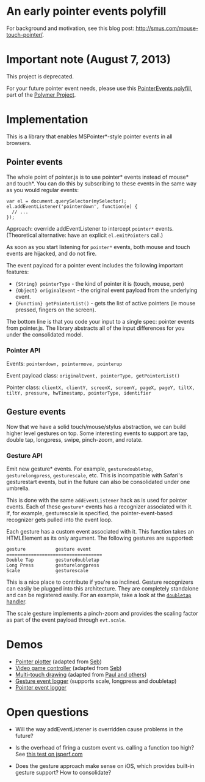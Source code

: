 An early pointer events polyfill
================================

For background and motivation, see this blog post:
<http://smus.com/mouse-touch-pointer/>.

# Important note (August 7, 2013)

This project is deprecated.

For your future pointer event needs, please use this [PointerEvents
polyfill][new-polyfill], part of the [Polymer Project][polymer].

[new-polyfill]: https://github.com/Polymer/PointerEvents
[polymer]: http://www.polymer-project.org/

# Implementation

This is a library that enables MSPointer*-style pointer events in all
browsers.

## Pointer events

The whole point of pointer.js is to use pointer* events instead of
mouse* and touch*. You can do this by subscribing to these events in the
same way as you would regular events:

    var el = document.querySelector(mySelector);
    el.addEventListener('pointerdown', function(e) {
      // ...
    });

Approach: override addEventListener to intercept `pointer*` events.
(Theoretical alternative: have an explicit `el.emitPointers` call.)

As soon as you start listening for `pointer*` events, both mouse and
touch events are hijacked, and do not fire.

The event payload for a pointer event includes the following important
features:

- `{String} pointerType` - the kind of pointer it is (touch, mouse, pen)
- `{Object} originalEvent` - the original event payload from the
  underlying event.
- `{Function} getPointerList()` - gets the list of active pointers (ie
  mouse pressed, fingers on the screen).

The bottom line is that you code your input to a single spec: pointer
events from pointer.js. The library abstracts all of the input
differences for you under the consolidated model.

### Pointer API

Events: `pointerdown, pointermove, pointerup`

Event payload class: `originalEvent, pointerType, getPointerList()`

Pointer class: `clientX, clientY, screenX, screenY, pageX, pageY, tiltX, tiltY, pressure, hwTimestamp, pointerType, identifier`

## Gesture events

Now that we have a solid touch/mouse/stylus abstraction, we can build
higher level gestures on top. Some interesting events to support are
tap, double tap, longpress, swipe, pinch-zoom, and rotate.

### Gesture API

Emit new gesture* events. For example, `gesturedoubletap`,
`gesturelongpress`, `gesturescale`, etc. This is incompatible with
Safari's gesturestart events, but in the future can also be consolidated
under one umbrella.

This is done with the same `addEventListener` hack as is used for
pointer events. Each of these `gesture*` events has a recognizer
associated with it. If, for example, gesturescale is specified, the
pointer-event-based recognizer gets pulled into the event loop.

Each gesture has a custom event associated with it. This function takes
an HTMLElement as its only argument. The following gestures are
supported:

    gesture           gesture event
    ===================================
    Double Tap        gesturedoubletap
    Long Press        gesturelongpress
    Scale             gesturescale

This is a nice place to contribute if you're so inclined. Gesture
recognizers can easily be plugged into this architecture. They are
completely standalone and can be registered easily. For an example, take
a look at the [`doubletap` handler][doubletap].

The scale gesture implements a pinch-zoom and provides the scaling factor
as part of the event payload through `evt.scale`.

# Demos

- [Pointer plotter][demo-plot] (adapted from [Seb][seb])
- [Video game controller][demo-vg] (adapted from [Seb][seb])
- [Multi-touch drawing][demo-draw] (adapted from [Paul and others][paul])
- [Gesture event logger][demo-gesture] (supports scale, longpress and doubletap)
- [Pointer event logger][demo-pointer]

[demo-draw]: http://borismus.github.com/pointer.js/demos/draw.html
[demo-pointer]: http://borismus.github.com/pointer.js/demos/basic-pointers.html
[demo-gesture]: http://borismus.github.com/pointer.js/demos/basic-gestures.html
[demo-plot]: http://borismus.github.com/pointer.js/demos/pointers.html
[demo-vg]: http://borismus.github.com/pointer.js/demos/control.html
[seb]: http://seb.ly/2011/04/multi-touch-game-controller-in-javascripthtml5-for-ipad/
[paul]: http://paulirish.com/demo/multi


# Open questions

- Will the way addEventListener is overridden cause problems in the
  future?

- Is the overhead of firing a custom event vs. calling a function too
  high? See [this test on jsperf.com][jsperf]

- Does the gesture approach make sense on iOS, which provides built-in
  gesture support? How to consolidate?


[jsperf]: http://jsperf.com/events-vs-functions/3
[demos]: http://borismus.github.com/pointer.js/demos/draw.html
[doubletap]: https://github.com/borismus/pointer.js/blob/master/js/doubletap.js

